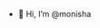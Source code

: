 - 👋 Hi, I’m @monisha

<!---
monishasakthivel2006/monishasakthivel2006 is a ✨ special ✨ repository because its `README.md` (this file) appears on your GitHub profile.
You can click the Preview link to take a look at your changes.
--->
